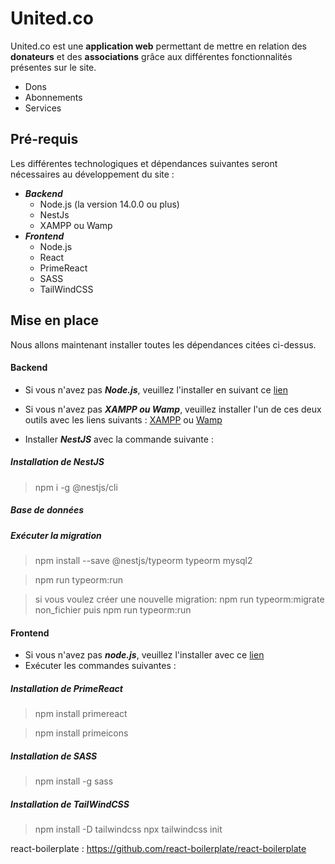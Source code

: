 # United&period;co

United&period;co est une **application web** permettant de mettre en relation des **donateurs** et des **associations** grâce aux différentes fonctionnalités présentes sur le site. 

- Dons 
- Abonnements
- Services

## Pré-requis

Les différentes technologiques et dépendances suivantes seront nécessaires au développement du site :

- ***Backend***
	- Node.js (la version 14.0.0 ou plus)
	- NestJs
	- XAMPP ou Wamp
- ***Frontend***
	- Node.js
	- React
	- PrimeReact
	- SASS
	- TailWindCSS

## Mise en place

Nous allons maintenant installer toutes les dépendances citées ci-dessus.

#### Backend
- Si vous n'avez pas ***Node.js***, veuillez l'installer en suivant ce [lien](https://nodejs.org/en/) 

- Si vous n'avez pas ***XAMPP ou Wamp***, veuillez installer l'un de ces deux outils avec les liens suivants :  [XAMPP](https://www.apachefriends.org/download.html) ou [Wamp](https://sourceforge.net/projects/wampserver/)

- Installer ***NestJS*** avec la commande suivante :
##### Installation de NestJS
> npm i -g @nestjs/cli 

##### Base de données
##### Exécuter la migration 

> npm install --save @nestjs/typeorm typeorm mysql2 

> npm run typeorm:run 

> si vous voulez créer une nouvelle migration: npm run typeorm:migrate non_fichier  puis npm run typeorm:run

#### Frontend
- Si vous n'avez pas ***node.js***, veuillez l'installer avec ce [lien](https://nodejs.org/en/)
- Exécuter les commandes suivantes : 

##### Installation de PrimeReact

> npm install primereact

> npm install primeicons

##### Installation de SASS

> npm install -g sass

##### Installation de TailWindCSS

> npm install -D tailwindcss 
> npx tailwindcss init

react-boilerplate : https://github.com/react-boilerplate/react-boilerplate


